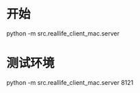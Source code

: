 # 开始
python -m src.reallife_client_mac.server

# 测试环境
python -m src.reallife_client_mac.server 8121
